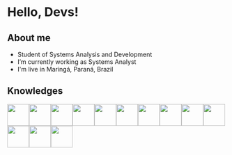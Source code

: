 # Hello, Devs!

## About me

- Student of Systems Analysis and Development
- I’m currently working as Systems Analyst
- I'm live in Maringá, Paraná, Brazil

## Knowledges

<img src="https://cdn.jsdelivr.net/gh/devicons/devicon/icons/bootstrap/bootstrap-original-wordmark.svg" width="50px"/><img src="https://cdn.jsdelivr.net/gh/devicons/devicon/icons/c/c-original.svg" width="50px"/><img src="https://cdn.jsdelivr.net/gh/devicons/devicon/icons/css3/css3-original-wordmark.svg" width="50px"/><img src="https://cdn.jsdelivr.net/gh/devicons/devicon/icons/git/git-original.svg" width="50"/><img src="https://cdn.jsdelivr.net/gh/devicons/devicon/icons/github/github-original-wordmark.svg" width="50px"/><img src="https://cdn.jsdelivr.net/gh/devicons/devicon/icons/html5/html5-original-wordmark.svg" width="50px"/><img src="https://cdn.jsdelivr.net/gh/devicons/devicon/icons/javascript/javascript-original.svg" width="50px" /><img src="https://cdn.jsdelivr.net/gh/devicons/devicon/icons/mysql/mysql-original-wordmark.svg" width="50px"/><img src="https://cdn.jsdelivr.net/gh/devicons/devicon/icons/nodejs/nodejs-original-wordmark.svg" width="50px"/><img src="https://cdn.jsdelivr.net/gh/devicons/devicon/icons/php/php-original.svg" width="50px"/><img src="https://cdn.jsdelivr.net/gh/devicons/devicon/icons/python/python-original-wordmark.svg" width="50px"/><img src="https://cdn.jsdelivr.net/gh/devicons/devicon/icons/swift/swift-original.svg" width="50px"/><img src="https://cdn.jsdelivr.net/gh/devicons/devicon/icons/vscode/vscode-original-wordmark.svg" width="50px"/>
          
          
          
          
          
          
          
          
          
          
          
          
          
          
               
          

          
          
          
          
                    
          
